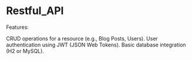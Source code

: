 # Restful_API
Features:

CRUD operations for a resource (e.g., Blog Posts, Users).
User authentication using JWT (JSON Web Tokens).
Basic database integration (H2 or MySQL).
